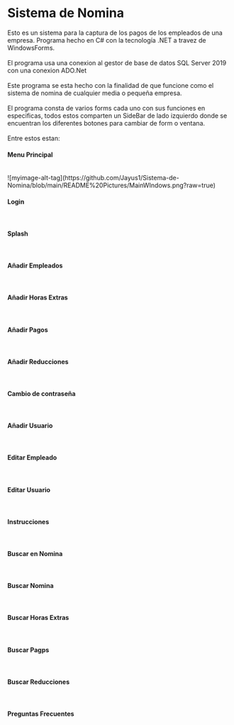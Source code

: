 # Sistema de Nomina
Esto es un sistema para la captura de los pagos de los empleados de una empresa. Programa hecho en C# con la tecnología .NET a travez de WindowsForms. <br/><br/>
El programa usa una conexion al gestor de base de datos SQL Server 2019 con una conexion ADO.Net<br/><br/>
Este programa se esta hecho con la finalidad de que funcione como el sistema de nomina de cualquier media o pequeña empresa.<br/><br/>
El programa consta de varios forms cada uno con sus funciones en especificas, 
todos estos comparten un SideBar de lado izquierdo donde se encuentran los diferentes botones para cambiar de form o ventana.<br/><br/>
Entre estos estan:<br/>
<h4>Menu Principal</h4><br/>
![myimage-alt-tag](https://github.com/Jayus1/Sistema-de-Nomina/blob/main/README%20Pictures/MainWIndows.png?raw=true)
<h4>Login</h4><br/>
<h4>Splash</h4><br/>
<h4>Añadir Empleados</h4><br/>
<h4>Añadir Horas Extras</h4><br/>
<h4>Añadir Pagos</h4><br/>
<h4>Añadir Reducciones</h4><br/>
<h4>Cambio de contraseña</h4><br/>
<h4>Añadir Usuario</h4><br/>
<h4>Editar Empleado</h4><br/>
<h4>Editar Usuario</h4><br/>
<h4>Instrucciones</h4><br/>
<h4>Buscar en Nomina</h4><br/>
<h4>Buscar Nomina</h4><br/>
<h4>Buscar Horas Extras</h4><br/>
<h4>Buscar Pagps</h4><br/>
<h4>Buscar Reducciones</h4><br/>
<h4>Preguntas Frecuentes</h4><br/>
